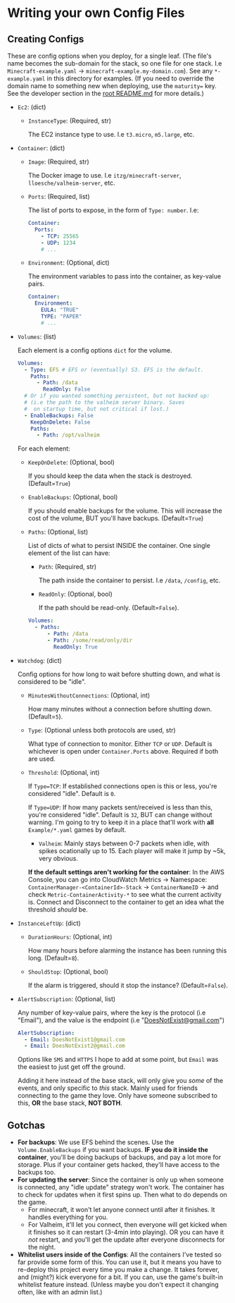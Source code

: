 # Writing your own Config Files

## Creating Configs

These are config options when you deploy, for a single leaf. (The file's name becomes the sub-domain for the stack, so one file for one stack. I.e `Minecraft-example.yaml` -> `minecraft-example.my-domain.com`). See any `*-example.yaml` in this directory for examples. (If you need to override the domain name to something new when deploying, use the `maturity=` key. See the developer section in the [root README.md](../README.md#different-maturities) for more details.)

- `Ec2`: (dict)

  - `InstanceType`: (Required, str)

    The EC2 instance type to use. I.e `t3.micro`, `m5.large`, etc.

- `Container`: (dict)

  - `Image`: (Required, str)

    The Docker image to use. I.e `itzg/minecraft-server`, `lloesche/valheim-server`, etc.
  
  - `Ports`: (Required, list)

    The list of ports to expose, in the form of `Type: number`. I.e:

    ```yaml
    Container:
      Ports:
        - TCP: 25565
        - UDP: 1234
        # ...
    ```

  - `Environment`: (Optional, dict)

    The environment variables to pass into the container, as key-value pairs.

    ```yaml
    Container:
      Environment:
        EULA: "TRUE"
        TYPE: "PAPER"
        # ...
    ```

- `Volumes`: (list)

  Each element is a config options `dict` for the volume.

  ```yaml
  Volumes:
    - Type: EFS # EFS or (eventually) S3. EFS is the default.
      Paths:
        - Path: /data
          ReadOnly: False
    # Or if you wanted something persistent, but not backed up:
    # (i.e the path to the valheim server binary. Saves
    #  on startup time, but not critical if lost.)
    - EnableBackups: False
      KeepOnDelete: False
      Paths:
        - Path: /opt/valheim
  ```

  For each element:

  - `KeepOnDelete`: (Optional, bool)

    If you should keep the data when the stack is destroyed. (Default=`True`)

  - `EnableBackups`: (Optional, bool)

    If you should enable backups for the volume. This will increase the cost of the volume, BUT you'll have backups. (Default=`True`)

  - `Paths`: (Optional, list)

    List of dicts of what to persist INSIDE the container. One single element of the list can have:

    - `Path`: (Required, str)

      The path inside the container to persist. I.e `/data`, `/config`, etc.

    - `ReadOnly`: (Optional, bool)
  
      If the path should be read-only. (Default=`False`).

    ```yaml
    Volumes:
      - Paths:
          - Path: /data
          - Path: /some/read/only/dir
            ReadOnly: True
    ```

- `Watchdog`: (dict)

  Config options for how long to wait before shutting down, and what is considered to be "idle".

  - `MinutesWithoutConnections`: (Optional, int)

    How many minutes without a connection before shutting down. (Default=`5`).

  - `Type`: (Optional unless both protocols are used, str)

    What type of connection to monitor. Either `TCP` or `UDP`. Default is whichever is open under `Container.Ports` above. Required if both are used.

  - `Threshold`: (Optional, int)

    If `Type=TCP`: If established connections open is this or less, you're considered "idle". Default is `0`.

    If `Type=UDP`: If how many packets sent/received is less than this, you're considered "idle". Default is `32`, BUT can change without warning. I'm going to try to keep it in a place that'll work with **all** `Example/*.yaml` games by default.

    - `Valheim`: Mainly stays between 0-7 packets when idle, with spikes ocationally up to  15. Each player will make it jump by  ~5k, very obvious.

    **If the default settings aren't working for the container**: In the AWS Console, you can go into CloudWatch Metrics -> Namespace: `ContainerManager-<ContainerId>-Stack` -> `ContainerNameID` -> and check `Metric-ContainerActivity-*` to see what the current activity is. Connect and Disconnect to the container to get an idea what the threshold *should* be.

- `InstanceLeftUp`: (dict)

  - `DurationHours`: (Optional, int)

    How many hours before alarming the instance has been running this long. (Default=`8`).

  - `ShouldStop`: (Optional, bool)

    If the alarm is triggered, should it stop the instance? (Default=`False`).

- `AlertSubscription`: (Optional, list)

  Any number of key-value pairs, where the key is the protocol (i.e "Email"), and the value is the endpoint (i.e "DoesNotExist@gmail.com")

    ```yaml
    AlertSubscription:
      - Email: DoesNotExist1@gmail.com
      - Email: DoesNotExist2@gmail.com
    ```

    Options like `SMS` and `HTTPS` I hope to add at some point, but `Email` was the easiest to just get off the ground.

    Adding it here instead of the base stack, will only give you *some* of the events, and only specific to *this* stack. Mainly used for friends connecting to the game they love. Only have someone subscribed to this, **OR** the base stack, **NOT BOTH**.

## Gotchas

- **For backups**: We use EFS behind the scenes. Use the `Volume.EnableBackups` if you want backups. **IF you do it inside the container**, you'll be doing backups of backups, and pay a lot more for storage. Plus if your container gets hacked, they'll have access to the backups too.
- **For updating the server**: Since the container is only up when someone is connected, any "idle update" strategy won't work. The container has to check for updates when it first spins up. Then what to do depends on the game.
  - For minecraft, it won't let anyone connect until after it finishes. It handles everything for you.
  - For Valheim, it'll let you connect, then everyone will get kicked when it finishes so it can restart (3-4min into playing). OR you can have it *not* restart, and you'll get the update after everyone disconnects for the night.
- **Whitelist users inside of the Configs**: All the containers I've tested so far provide some form of this. You can use it, but it means you have to re-deploy this project every time you make a change. It takes forever, and (might?) kick everyone for a bit. If you can, use the game's built-in whitelist feature instead. (Unless maybe you don't expect it changing often, like with an admin list.)
